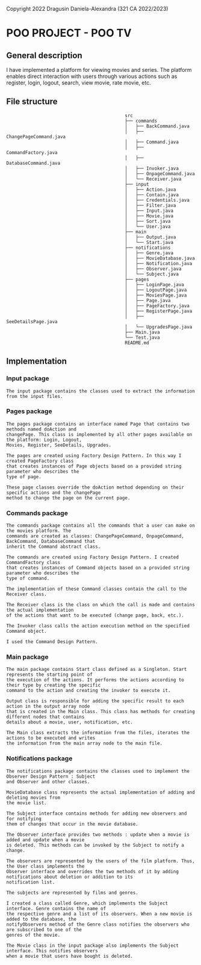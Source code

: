 Copyright 2022 Dragusin Daniela-Alexandra (321 CA 2022/2023)

# POO PROJECT - POO TV

## General description
I have implemented a platform for viewing movies and series.
The platform enables direct interaction with users through various
actions such as register, login, logout, search, view movie, rate
movie, etc.


## File structure
                                                src
                                                ├── commands
                                                │   ├── BackCommand.java
                                                │   ├── ChangePageCommand.java
                                                │   ├── Command.java
                                                │   ├── CommandFactory.java
                                                │   ├── DatabaseCommand.java
                                                │   ├── Invoker.java
                                                │   ├── OnpageCommand.java
                                                │   └── Receiver.java
                                                ├── input
                                                │   ├── Action.java
                                                │   ├── Contain.java
                                                │   ├── Credentials.java
                                                │   ├── Filter.java
                                                │   ├── Input.java
                                                │   ├── Movie.java
                                                │   ├── Sort.java
                                                │   └── User.java
                                                ├── main
                                                │   ├── Output.java
                                                │   └── Start.java
                                                ├── notifications
                                                │   ├── Genre.java
                                                │   ├── MovieDatabase.java
                                                │   ├── Notification.java
                                                │   ├── Observer.java
                                                │   └── Subject.java
                                                ├── pages
                                                │   ├── LoginPage.java
                                                │   ├── LogoutPage.java
                                                │   ├── MoviesPage.java
                                                │   ├── Page.java
                                                │   ├── PageFactory.java
                                                │   ├── RegisterPage.java
                                                │   ├── SeeDetailsPage.java
                                                │   └── UpgradesPage.java
                                                ├── Main.java
                                                └── Test.java
                                                README.md


## Implementation

### Input package
    The input package contains the classes used to extract the information from the input files. 

### Pages package
    The pages package contains an interface named Page that contains two methods named doAction and
    changePage. This class is implemented by all other pages available on the platform: Login, Logout,
    Movies, Register, SeeDetails, Upgrades.
    
    The pages are created using Factory Design Pattern. In this way I created PageFactory class
    that creates instances of Page objects based on a provided string parameter who describes the
    type of page.
    
    These page classes override the doAction method depending on their specific actions and the changePage
    method to change the page on the current page.

### Commands package
    The commands package contains all the commands that a user can make on the movies platform. The
    commands are created as classes: ChangePageCommand, OnpageCommand, BackCommand, DatabaseCommand that
    inherit the Command abstract class. 

    The commands are created using Factory Design Pattern. I created CommandFactory class
    that creates instances of Command objects based on a provided string parameter who describes the
    type of command.

    The implementation of these Command classes contain the call to the Receiver class.

    The Receiver class is the class on which the call is made and contains the actual implementation
    of the actions that want to be executed (change page, back, etc.).

    The Invoker class calls the action execution method on the specified Command object.

    I used the Command Design Pattern.

    
### Main package
    The main package contains Start class defined as a Singleton. Start represents the starting point of
    the execution of the actions. It performs the actions according to their type by creating the specific
    command to the action and creating the invoker to execute it.
    
    Output class is responsible for adding the specific result to each action in the output array node
    that is created in the Main class. This class has methods for creating different nodes that contains
    details about a movie, user, notification, etc.
    
    The Main class extracts the information from the files, iterates the actions to be executed and writes
    the information from the main array node to the main file.

### Notifications package
    The notifications package contains the classes used to implement the Observer Design Pattern : Subject
    and Observer and other classes.

    MovieDatabase class represents the actual implementation of adding and deleting movies from
    the movie list.

    The Subject interface contains methods for adding new observers and for notifying
    them of changes that occur in the movie database.

    The Observer interface provides two methods : update when a movie is added and update when a movie
    is deleted. This methods can be invoked by the Subject to notify a change.

    The observers are represented by the users of the film platform. Thus, the User class implements the
    Observer interface and overrides the two methods of it by adding notifications about deletion or addition to its
    notification list.

    The subjects are represented by films and genres.

    I created a class called Genre, which implements the Subject interface. Genre contains the name of
    the respective genre and a list of its observers. When a new movie is added to the database, the
    notifyObservers method of the Genre class notifies the observers who are subscribed to one of the
    genres of the movie.

    The Movie class in the input package also implements the Subject interface. This notifies observers
    when a movie that users have bought is deleted.



